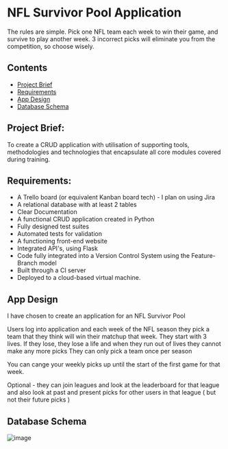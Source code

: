 # NFL Survivor Pool Application
The rules are simple. Pick one NFL team each week to win their game, and survive to play another week. 3 incorrect picks will eliminate you from the competition, so choose wisely.

## Contents
* [Project Brief](#Project-Brief)
* [Requirements](#Requirements)
* [App Design](#App-Design)
* [Database Schema](#Database-Schema)


## Project Brief: 
To create a CRUD application with utilisation of supporting tools,
methodologies and technologies that encapsulate all core modules
covered during training. 

## Requirements:
* A Trello board (or equivalent Kanban board tech) - I plan on using Jira
* A relational database with at least 2 tables
* Clear Documentation
* A functional CRUD application created in Python
* Fully designed test suites
* Automated tests for validation
* A functioning front-end website
* Integrated API's, using Flask
* Code fully integrated into a Version Control System using the Feature-Branch model
* Built through a CI server 
* Deployed to a cloud-based virtual machine.

## App Design

I have chosen to create an application for an NFL Survivor Pool

Users log into application and each week of the NFL season they pick a team that they think will win their matchup that week.
They start with 3 lives.
If they lose, they lose a life and when they run out of lives they cannot make any more picks
They can only pick a team once per season

You can cange your weekly picks up until the start of the first game for that week. 

Optional - they can join leagues and look at the leaderboard for that league and also look at past and present picks for other users in that league ( but not their future picks ) 

## Database Schema
![image](https://user-images.githubusercontent.com/116156199/198625284-4f77f89e-e763-4536-8f1e-16f95b885afb.png)

